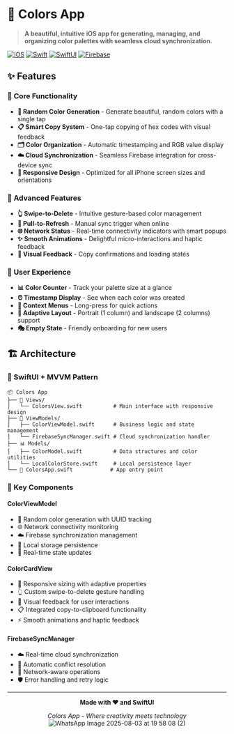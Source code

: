 # 🎨 Colors App

> **A beautiful, intuitive iOS app for generating, managing, and organizing color palettes with seamless cloud synchronization.**

[![iOS](https://img.shields.io/badge/iOS-15.0+-blue.svg)](https://developer.apple.com/ios/)
[![Swift](https://img.shields.io/badge/Swift-5.0+-orange.svg)](https://swift.org/)
[![SwiftUI](https://img.shields.io/badge/SwiftUI-3.0+-green.svg)](https://developer.apple.com/xcode/swiftui/)
[![Firebase](https://img.shields.io/badge/Firebase-Enabled-yellow.svg)](https://firebase.google.com/)

## ✨ Features

### 🎯 **Core Functionality**
- **🎲 Random Color Generation** - Generate beautiful, random colors with a single tap
- **📋 Smart Copy System** - One-tap copying of hex codes with visual feedback
- **🗂️ Color Organization** - Automatic timestamping and RGB value display
- **☁️ Cloud Synchronization** - Seamless Firebase integration for cross-device sync
- **📱 Responsive Design** - Optimized for all iPhone screen sizes and orientations

### 🚀 **Advanced Features**
- **👆 Swipe-to-Delete** - Intuitive gesture-based color management
- **🔄 Pull-to-Refresh** - Manual sync trigger when online
- **🌐 Network Status** - Real-time connectivity indicators with smart popups
- **✨ Smooth Animations** - Delightful micro-interactions and haptic feedback
- **🎨 Visual Feedback** - Copy confirmations and loading states

### 📐 **User Experience**
- **📊 Color Counter** - Track your palette size at a glance
- **⏰ Timestamp Display** - See when each color was created
- **🎯 Context Menus** - Long-press for quick actions
- **🔄 Adaptive Layout** - Portrait (1 column) and landscape (2 columns) support
- **🎭 Empty State** - Friendly onboarding for new users

## 🏗️ Architecture

### **📱 SwiftUI + MVVM Pattern**
```
📦 Colors App
├── 🎨 Views/
│   └── ColorsView.swift          # Main interface with responsive design
├── 🧠 ViewModels/
│   ├── ColorViewModel.swift      # Business logic and state management
│   └── FirebaseSyncManager.swift # Cloud synchronization handler
├── 📊 Models/
│   ├── ColorModel.swift          # Data structures and color utilities
│   └── LocalColorStore.swift     # Local persistence layer
└── 🚀 ColorsApp.swift            # App entry point
```

### **🔧 Key Components**

#### **ColorViewModel**
- 🎲 Random color generation with UUID tracking
- 🌐 Network connectivity monitoring
- ☁️ Firebase synchronization management
- 💾 Local storage persistence
- 🔄 Real-time state updates

#### **ColorCardView**
- 📱 Responsive sizing with adaptive properties
- 👆 Custom swipe-to-delete gesture handling
- 🎨 Visual feedback for user interactions
- 📋 Integrated copy-to-clipboard functionality
- ⚡ Smooth animations and haptic feedback

#### **FirebaseSyncManager**
- ☁️ Real-time cloud synchronization
- 🔄 Automatic conflict resolution
- 📶 Network-aware operations
- 🛡️ Error handling and retry logic

---

<div align="center">

**Made with ❤️ and SwiftUI**

*Colors App - Where creativity meets technology*
![WhatsApp Image 2025-08-03 at 19 58 08 (2)](https://github.com/user-attachments/assets/1a46873b-b364-4bc5-806f-0e53c7000d92)

</div>
